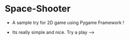 # Space-Shooter
- A sample try for 2D game using Pygame Framework !

- Its really simple and nice. Try a play --> 
